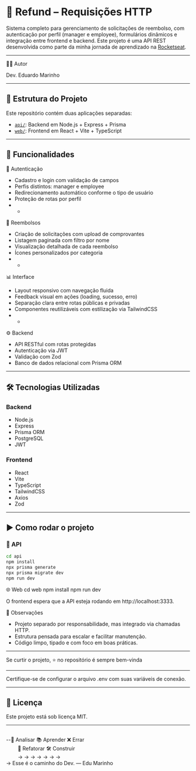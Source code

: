 # 🚀 Refund – Requisições HTTP
Sistema completo para gerenciamento de solicitações de reembolso, com autenticação por perfil (manager e employee), 
formulários dinâmicos e integração entre frontend e backend.
Este projeto é uma API REST desenvolvida como parte da minha jornada de aprendizado na [Rocketseat](https://www.rocketseat.com.br/).

-------
👨‍💻 Autor

Dev. Eduardo Marinho

---

## 📁 Estrutura do Projeto

Este repositório contém duas aplicações separadas:

- [`api/`](./api): Backend em Node.js + Express + Prisma
- [`web/`](./web): Frontend em React + Vite + TypeScript

---

🧠 Funcionalidades
-
🔐 Autenticação
- Cadastro e login com validação de campos
- Perfis distintos: manager e employee
- Redirecionamento automático conforme o tipo de usuário
- Proteção de rotas por perfil
- -
📄 Reembolsos
- Criação de solicitações com upload de comprovantes
- Listagem paginada com filtro por nome
- Visualização detalhada de cada reembolso
- Ícones personalizados por categoria
- -
📊 Interface
- Layout responsivo com navegação fluida
- Feedback visual em ações (loading, sucesso, erro)
- Separação clara entre rotas públicas e privadas
- Componentes reutilizáveis com estilização via TailwindCSS
- -
⚙️ Backend
- API RESTful com rotas protegidas
- Autenticação via JWT
- Validação com Zod
- Banco de dados relacional com Prisma ORM

---

## 🛠️ Tecnologias Utilizadas

### Backend
- Node.js
- Express
- Prisma ORM
- PostgreSQL
- JWT

### Frontend
- React
- Vite
- TypeScript
- TailwindCSS
- Axios
- Zod

---

## ▶️ Como rodar o projeto

### 🔧 API

```bash
cd api
npm install
npx prisma generate
npx prisma migrate dev
npm run dev
```
🌐 Web
cd web
npm install
npm run dev


O frontend espera que a API esteja rodando em http://localhost:3333.

📌 Observações
- Projeto separado por responsabilidade, mas integrado via chamadas HTTP.
- Estrutura pensada para escalar e facilitar manutenção.
- Código limpo, tipado e com foco em boas práticas.


-----

Se curtir o projeto, ⭐️ no repositório é sempre bem-vinda




-----
Certifique-se de configurar o arquivo .env com suas variáveis de conexão.

-----

## 📄 Licença
Este projeto está sob licença MIT.


---

##
--🧠 Analisar 📚 Aprender ❌ Errar  
    🔁 Refatorar  🛠️ Construir  
            → → → → → → →  
→ Esse é o caminho do Dev. — Edu Marinho






